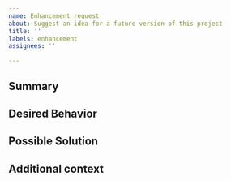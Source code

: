 ```yaml
---
name: Enhancement request
about: Suggest an idea for a future version of this project
title: ''
labels: enhancement
assignees: ''

---
```


[NOTE]: # ( ^^ Provide a general summary of the request in the title above. ^^ )

## Summary

[NOTE]: # ( Provide a brief overview of what the new feature is all about. )

## Desired Behavior

[NOTE]: # ( Tell us how the new feature should work. Be specific. )
[TIP]:  # ( Do NOT give us access or passwords to your New Relic account or API keys! )

## Possible Solution

[NOTE]: # ( Not required. Suggest how to implement the addition or change. )

## Additional context

[TIP]:  # ( Why does this feature matter to you? What unique circumstances do you have? )
